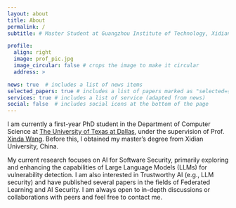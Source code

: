 ```yaml
---
layout: about
title: About
permalink: /
subtitle: # Master Student at Guangzhou Institute of Technology, Xidian University, China

profile:
  align: right
  image: prof_pic.jpg
  image_circular: false # crops the image to make it circular
  address: >

news: true  # includes a list of news items
selected_papers: true # includes a list of papers marked as "selected={true}"
services: true # includes a list of service (adapted from news)
social: false  # includes social icons at the bottom of the page
---
```


I am currently a first-year PhD student in the Department of Computer Science at [The University of Texas at Dallas](https://cs.utdallas.edu), under the supervision of Prof. [Xinda Wang](https://www.xindawang.org). Before this, I obtained my master’s degree from Xidian University, China.

My current research focuses on AI for Software Security, primarily exploring and enhancing the capabilities of Large Language Models (LLMs) for vulnerability detection. I am also interested in Trustworthy AI (e.g., LLM security) and have published several papers in the fields of Federated Learning and AI Security. I am always open to in-depth discussions or collaborations with peers and feel free to contact me.